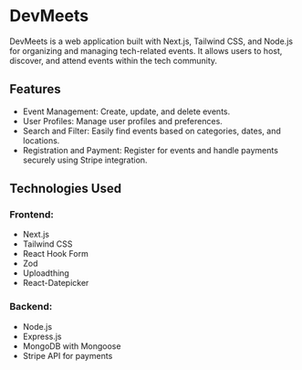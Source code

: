 <!DOCTYPE html>
<html lang="en">
<head>
    <meta charset="UTF-8">
    <meta name="viewport" content="width=device-width, initial-scale=1.0">
</head>
<body>
    <h1>DevMeets</h1>
    <p>DevMeets is a web application built with Next.js, Tailwind CSS, and Node.js for organizing and managing tech-related events. It allows users to host, discover, and attend events within the tech community.</p>
 <div class="features">
        <h2>Features</h2>
        <ul>
            <li>Event Management: Create, update, and delete events.</li>
            <li>User Profiles: Manage user profiles and preferences.</li>
            <li>Search and Filter: Easily find events based on categories, dates, and locations.</li>
            <li>Registration and Payment: Register for events and handle payments securely using Stripe integration.</li>
        </ul>
    </div>
 <div class="technologies">
        <h2>Technologies Used</h2>
        <h3>Frontend:</h3>
        <ul>
            <li>Next.js</li>
            <li>Tailwind CSS</li>
            <li>React Hook Form</li>
            <li>Zod</li>
            <li>Uploadthing</li>
            <li>React-Datepicker</li>
        </ul>

  <h3>Backend:</h3>
        <ul>
            <li>Node.js</li>
            <li>Express.js</li>
            <li>MongoDB with Mongoose</li>
            <li>Stripe API for payments</li>
        </ul>
    </div>
</body>
</html>
